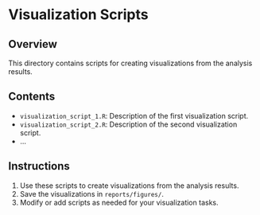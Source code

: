 # Visualization Scripts

## Overview
This directory contains scripts for creating visualizations from the analysis results.

## Contents
- `visualization_script_1.R`: Description of the first visualization script.
- `visualization_script_2.R`: Description of the second visualization script.
- ...

## Instructions
1. Use these scripts to create visualizations from the analysis results.
2. Save the visualizations in `reports/figures/`.
3. Modify or add scripts as needed for your visualization tasks.
